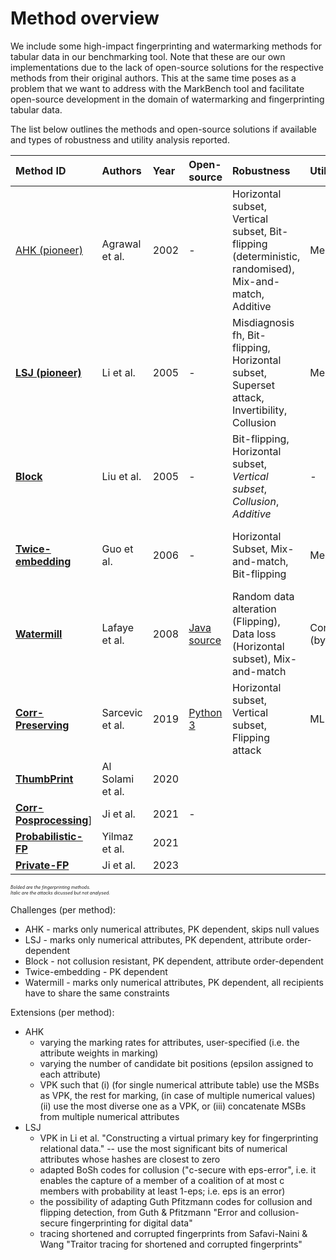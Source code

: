 # Method overview
We include some high-impact fingerprinting and watermarking methods for tabular data in our benchmarking tool. 
Note that these are our own implementations due to the lack of open-source solutions for the respective methods from their original authors.
This at the same time poses as a problem that we want to address with the MarkBench tool and facilitate open-source development in the domain of watermarking and fingerprinting tabular data.

The list below outlines the methods and open-source solutions if available and types of robustness and utility analysis reported.

| Method ID | Authors | Year | Open-source | Robustness | Utility | Dataset(s) |
| :-------- | :-----  | :--- | :---------- | :--------- | :------ | :--------- |
| [AHK (pioneer)](https://courses.cs.washington.edu/courses/cse590q/03au/watermarking_vldbj.pdf) | Agrawal et al. | 2002 | - | Horizontal subset, Vertical subset, Bit-flipping (deterministic, randomised), Mix-and-match, Additive | Mean, Var | [Forest CoverType](kdd.ics.uci.edu/databases/covertype/covertype.html) (int) |
| [**LSJ (pioneer)**](https://ink.library.smu.edu.sg/cgi/viewcontent.cgi?article=2070&context=sis_research) | Li et al. | 2005 | - | Misdiagnosis fh, Bit-flipping, Horizontal subset, Superset attack, Invertibility, Collusion | Mean, Var | [Forest CoverType](kdd.ics.uci.edu/databases/covertype/covertype.html) (int) |
| [**Block**](https://ink.library.smu.edu.sg/cgi/viewcontent.cgi?article=1562&context=sis_research) | Liu et al. | 2005 | - | Bit-flipping, Horizontal subset, _Vertical subset_, _Collusion_, _Additive_ | - | - |
| [**Twice-embedding**](https://dl.acm.org/doi/pdf/10.1145/1141277.1141391) | Guo et al. | 2006 | - | Horizontal Subset, Mix-and-match, Bit-flipping | Mean, Var | [Forest CoverType](kdd.ics.uci.edu/databases/covertype/covertype.html) (5000 rows, 1st int attr.) |
| [**Watermill**](https://citeseerx.ist.psu.edu/document?repid=rep1&type=pdf&doi=264e04de2fdc26f28c234df6f44d5fcb2ff0a3b1) | Lafaye et al. | 2008 | [Java source](http://watermill.sourceforge.net) | Random data alteration (Flipping), Data loss (Horizontal subset), Mix-and-match | Constraints (by design) | synthetic, [Forest CoverType](kdd.ics.uci.edu/databases/covertype/covertype.html) (aspect, elevation) |
| [**Corr-Preserving**](https://inria.hal.science/hal-03440847/document) | Sarcevic et al. | 2019 | [Python 3](https://github.com/tanjascats/nn-fingerprinting-scheme) | Horizontal subset, Vertical subset, Flipping attack | ML utility | [Breast Cancer](https://archive.ics.uci.edu/ml/datasets/breast+cancer), [Nursery](https://archive.ics.uci.edu/ml/datasets/nursery) |
| [**ThumbPrint**](https://www.mdpi.com/2079-9292/9/7/1093) | Al Solami et al. | 2020 | |
| [**Corr-Posprocessing**](https://www.ncbi.nlm.nih.gov/pmc/articles/PMC10644290/pdf/nihms-1802599.pdf)] | Ji et al. | 2021 | - | | |
| [**Probabilistic-FP**](https://arxiv.org/pdf/2001.09555) | Yilmaz et al. | 2021 |
| [**Private-FP**](https://www.ndss-symposium.org/wp-content/uploads/2023/02/ndss2023_f693_paper.pdf) | Ji et al. | 2023 |


<span style="font-size:0.5em;">_Bolded are the fingerprinting methods._</span>\
<span style="font-size:0.5em;">_Italic are the attacks dicussed but not analysed._</span>


Challenges (per method):
- AHK - marks only numerical attributes, PK dependent, skips null values
- LSJ - marks only numerical attributes, PK dependent, attribute order-dependent
- Block - not collusion resistant, PK dependent, attribute order-dependent
- Twice-embedding - PK dependent
- Watermill - marks only numerical attributes, PK dependent, all recipients have to share the same constraints

Extensions (per method):
- AHK
    - varying the marking rates for attributes, user-specified (i.e. the attribute weights in marking)
    - varying the number of candidate bit positions (epsilon assigned to each attribute)
    - VPK such that (i) (for single numerical attribute table) use the MSBs as VPK, the rest for marking, (in case of multiple numerical values) (ii) use the most diverse one as a VPK, or (iii) concatenate MSBs from multiple numerical attributes
- LSJ
    - VPK in Li et al. "Constructing a virtual primary key for fingerprinting relational data." -- use the most significant bits of numerical attributes whose hashes are closest to zero
    - adapted BoSh codes for collusion ("c-secure with eps-error", i.e. it enables the capture of a member of a coalition of at most c members with probability at least 1-eps; i.e. eps is an error)
    - the possibility of adapting Guth Pfitzmann codes for collusion and flipping detection, from Guth & Pfitzmann "Error and collusion-secure fingerprinting for digital data"
    - tracing shortened and corrupted fingerprints from Safavi-Naini & Wang "Traitor tracing for shortened and corrupted fingerprints"
